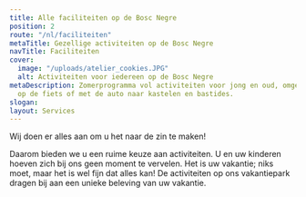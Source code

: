 ```yaml
---
title: Alle faciliteiten op de Bosc Negre
position: 2
route: "/nl/faciliteiten"
metaTitle: Gezellige activiteiten op de Bosc Negre
navTitle: Faciliteiten
cover:
  image: "/uploads/atelier_cookies.JPG"
  alt: Activiteiten voor iedereen op de Bosc Negre
metaDescription: Zomerprogramma vol activiteiten voor jong en oud, omgeving verkennen
  op de fiets of met de auto naar kastelen en bastides.
slogan: 
layout: Services
---
```


Wij doen er alles aan om u het naar de zin te maken!

Daarom bieden we u een ruime keuze aan activiteiten. U en uw kinderen hoeven zich bij ons geen moment te vervelen. Het is uw vakantie; niks moet, maar het is wel fijn dat alles kan! De activiteiten op ons vakantiepark dragen bij aan een unieke beleving van uw vakantie.